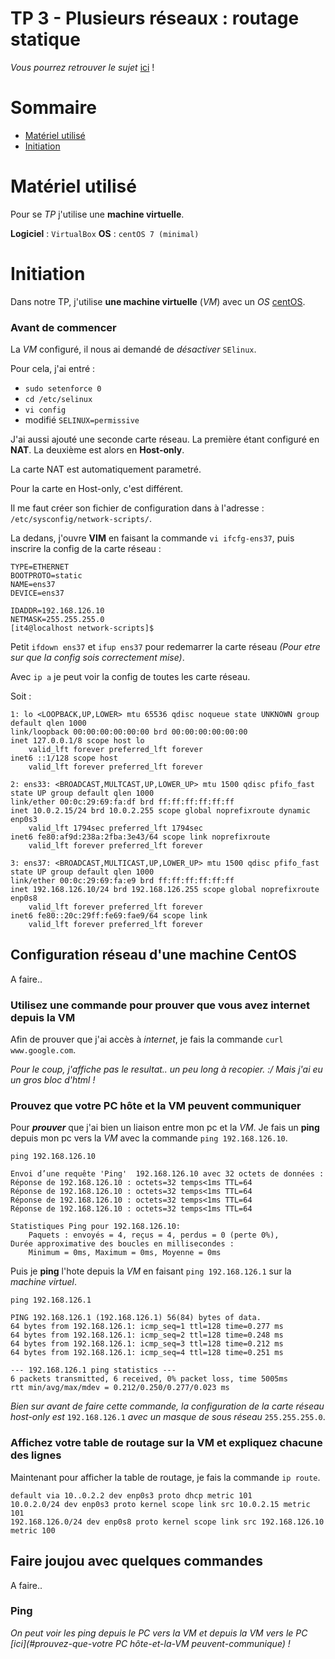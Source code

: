 # TP 3 - Plusieurs réseaux : routage statique

*Vous pourrez retrouver le sujet* [ici](https://github.com/It4lik/B1-Reseau-2018/tree/master/tp/3) !

# Sommaire

* [Matériel utilisé](#matériel-utilisé)
* [Initiation](#initiation)

# Matériel utilisé

Pour se *TP* j'utilise une **machine virtuelle**.

**Logiciel** : `VirtualBox`
**OS** : `centOS 7 (minimal)`

# Initiation

Dans notre TP, j'utilise **une machine virtuelle** (*VM*) avec un *OS* [centOS](https://fr.wikipedia.org/wiki/CentOS).

### Avant de commencer

La *VM* configuré, il nous ai demandé de *désactiver* `SElinux`.

Pour cela,  j'ai entré :
* `sudo setenforce 0`
* `cd /etc/selinux`
* `vi config`
* modifié `SELINUX=permissive`

J'ai aussi ajouté une seconde carte réseau.
La première étant configuré en **NAT**.
La deuxième est alors en **Host-only**.

La carte NAT est automatiquement parametré.

Pour la carte en Host-only, c'est différent.

Il me faut créer son fichier de configuration dans à l'adresse : `/etc/sysconfig/network-scripts/`.

La dedans, j'ouvre **VIM** en faisant la commande `vi ifcfg-ens37`, puis inscrire la config de la carte réseau :

    TYPE=ETHERNET
    BOOTPROTO=static
    NAME=ens37
    DEVICE=ens37
    
    IDADDR=192.168.126.10
    NETMASK=255.255.255.0
    [it4@localhost network-scripts]$

Petit `ifdown ens37` et `ifup ens37` pour redemarrer la carte réseau *(Pour etre sur que la config sois correctement mise)*.

Avec `ip a` je peut voir la config de toutes les carte réseau.

Soit :

    1: lo <LOOPBACK,UP,LOWER> mtu 65536 qdisc noqueue state UNKNOWN group default qlen 1000
    link/loopback 00:00:00:00:00:00 brd 00:00:00:00:00:00
    inet 127.0.0.1/8 scope host lo
        valid_lft forever preferred_lft forever
    inet6 ::1/128 scope host
        valid_lft forever preferred_lft forever
    
    2: ens33: <BROADCAST,MULTCAST,UP,LOWER_UP> mtu 1500 qdisc pfifo_fast state UP group default qlen 1000
    link/ether 00:0c:29:69:fa:df brd ff:ff:ff:ff:ff:ff
    inet 10.0.2.15/24 brd 10.0.2.255 scope global noprefixroute dynamic enp0s3
        valid_lft 1794sec preferred_lft 1794sec
    inet6 fe80:af9d:238a:2fba:3e43/64 scope link noprefixroute
        valid_lft forever preferred_lft forever

    3: ens37: <BROADCAST,MULTICAST,UP,LOWER_UP> mtu 1500 qdisc pfifo_fast state UP group default qlen 1000
    link/ether 00:0c:29:69:fa:e9 brd ff:ff:ff:ff:ff:ff
    inet 192.168.126.10/24 brd 192.168.126.255 scope global noprefixroute enp0s8
        valid_lft forever preferred_lft forever
    inet6 fe80::20c:29ff:fe69:fae9/64 scope link
        valid_lft forever preferred_lft forever

## Configuration réseau d'une machine CentOS

A faire..

### Utilisez une commande pour prouver que vous avez internet depuis la VM

Afin de prouver que j'ai accès à *internet*, je fais la commande `curl www.google.com`.

*Pour le coup, j'affiche pas le resultat.. un peu long à recopier. :/*
*Mais j'ai eu un gros bloc d'html !*

### Prouvez que votre PC hôte et la VM peuvent communiquer

Pour ***prouver*** que j'ai bien un liaison entre mon pc et la *VM*.
Je fais un **ping** depuis mon pc vers la *VM* avec la commande `ping 192.168.126.10`.

    ping 192.168.126.10

    Envoi d’une requête 'Ping'  192.168.126.10 avec 32 octets de données :
    Réponse de 192.168.126.10 : octets=32 temps<1ms TTL=64
    Réponse de 192.168.126.10 : octets=32 temps<1ms TTL=64
    Réponse de 192.168.126.10 : octets=32 temps<1ms TTL=64
    Réponse de 192.168.126.10 : octets=32 temps<1ms TTL=64

    Statistiques Ping pour 192.168.126.10:
        Paquets : envoyés = 4, reçus = 4, perdus = 0 (perte 0%),
    Durée approximative des boucles en millisecondes :
        Minimum = 0ms, Maximum = 0ms, Moyenne = 0ms

Puis je **ping** l'hote depuis la *VM* en faisant `ping 192.168.126.1` sur la *machine virtuel*.

    ping 192.168.126.1 

    PING 192.168.126.1 (192.168.126.1) 56(84) bytes of data.
    64 bytes from 192.168.126.1: icmp_seq=1 ttl=128 time=0.277 ms
    64 bytes from 192.168.126.1: icmp_seq=2 ttl=128 time=0.248 ms
    64 bytes from 192.168.126.1: icmp_seq=3 ttl=128 time=0.212 ms
    64 bytes from 192.168.126.1: icmp_seq=4 ttl=128 time=0.251 ms

    --- 192.168.126.1 ping statistics ---
    6 packets transmitted, 6 received, 0% packet loss, time 5005ms
    rtt min/avg/max/mdev = 0.212/0.250/0.277/0.023 ms

*Bien sur avant de faire cette commande, la configuration de la carte réseau host-only est* `192.168.126.1` *avec un masque de sous réseau* `255.255.255.0`.

### Affichez votre table de routage sur la VM et expliquez chacune des lignes

Maintenant pour afficher la table de routage, je fais la commande `ip route`.

    default via 10..0.2.2 dev enp0s3 proto dhcp metric 101
    10.0.2.0/24 dev enp0s3 proto kernel scope link src 10.0.2.15 metric 101
    192.168.126.0/24 dev enp0s8 proto kernel scope link src 192.168.126.10 metric 100

## Faire joujou avec quelques commandes

A faire..

### Ping

*On peut voir les ping depuis le PC vers la VM et depuis la VM vers le PC [ici](#prouvez-que-votre PC hôte-et-la-VM peuvent-communique) !*